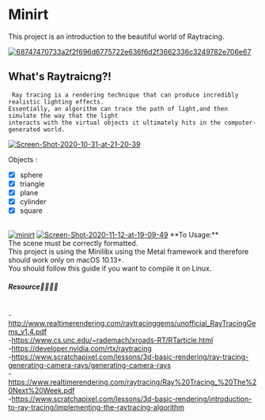 # Minirt
This project is an introduction to the beautiful world of Raytracing.

<a href="https://ibb.co/ssxGrMK"><img src="https://i.ibb.co/wpGX1xS/68747470733a2f2f696d6775722e636f6d2f3662336c3249782e706e67.png" alt="68747470733a2f2f696d6775722e636f6d2f3662336c3249782e706e67" border="0"></a>
## What's Raytraicng?!
     Ray tracing is a rendering technique that can produce incredibly realistic lighting effects.
    Essentially, an algorithm can trace the path of light,and then simulate the way that the light 
    interacts with the virtual objects it ultimately hits in the computer-generated world. 

<a href="https://ibb.co/Hq91FCV"><img src="https://i.ibb.co/vkMgwhH/Screen-Shot-2020-10-31-at-21-20-39.png" alt="Screen-Shot-2020-10-31-at-21-20-39" border="0"></a>


Objects : 
  - [x] sphere 
  - [x] triangle  
  - [x] plane 
  - [x] cylinder
  - [x] square
  <br>
  <a href="https://ibb.co/GJxYDsW"><img src="https://i.ibb.co/qnyq80N/minirt.png" alt="minirt" border="0"></a>
  <a href="https://ibb.co/VqvWHcP"><img src="https://i.ibb.co/BCgV45S/Screen-Shot-2020-11-12-at-19-09-49.png" alt="Screen-Shot-2020-11-12-at-19-09-49" border="0"></a>
**To Usage:**
<br>The scene must be correctly formatted.
<br>This project is using the Minilibx using the Metal framework and therefore should work only on macOS 10.13+.
<br>You should follow this guide if you want to compile it on Linux.

##### Resource👩🏻‍🏫🎯
  <br>-http://www.realtimerendering.com/raytracinggems/unofficial_RayTracingGems_v1.4.pdf
  <br>-https://www.cs.unc.edu/~rademach/xroads-RT/RTarticle.html
  <br>-https://developer.nvidia.com/rtx/raytracing
  <br>-https://www.scratchapixel.com/lessons/3d-basic-rendering/ray-tracing-generating-camera-rays/generating-camera-rays
  <br>-https://www.realtimerendering.com/raytracing/Ray%20Tracing_%20The%20Next%20Week.pdf
  <br>-https://www.scratchapixel.com/lessons/3d-basic-rendering/introduction-to-ray-tracing/implementing-the-raytracing-algorithm
